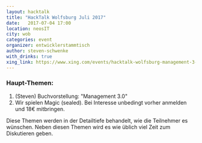 ```yaml
---
layout: hacktalk
title: "HackTalk Wolfsburg Juli 2017"
date:   2017-07-04 17:00
location: neosIT
city: wob
categories: event
organizer: entwicklerstammtisch
author: steven-schwenke
with_drinks: true
xing_link: https://www.xing.com/events/hacktalk-wolfsburg-management-3-0-buch-magic-spielen-1826648
---
```


### Haupt-Themen:

1. (Steven) Buchvorstellung: "Management 3.0"
2. Wir spielen Magic (sealed). Bei Interesse unbedingt vorher anmelden und 18€ mitbringen.

Diese Themen werden in der Detailtiefe behandelt, wie die Teilnehmer es wünschen. Neben diesen Themen wird es wie üblich viel Zeit zum Diskutieren geben.

